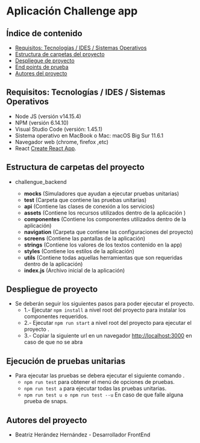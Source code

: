 # Aplicación Challenge app

## Índice de contenido

- [Requisitos: Tecnologías / IDES / Sistemas Operativos](#requisitos-tecnologías-ides-sistemas-operativos)
- [Estructura de carpetas del proyecto](#estructura-de-carpetas-del-proyecto)
- [Despliegue de proyecto](#despliegue-de-proyecto)
- [End points de prueba](#end-point-de-pruebas)
- [Autores del proyecto](#autores-del-proyecto)


## Requisitos: Tecnologías / IDES / Sistemas Operativos

- Node JS (versión v14.15.4)
- NPM (versión 6.14.10)
- Visual Studio Code (versión: 1.45.1)
- Sistema operativo en MacBook o Mac: macOS Big Sur 11.6.1
- Navegador web (chrome, firefox ,etc)
- React [Create React App](https://github.com/facebook/create-react-app).

## Estructura de carpetas del proyecto

- challengue_backend

    - **__mocks__** (Simuladores que ayudan a ejecutar pruebas unitarias)
    - **__test__** (Carpeta que contiene las pruebas unitarias)
    - **api** (Contiene las clases de conexión a los servicios)
    - **assets** (Contiene los recursos utilizados dentro de la aplicación )
    - **componentes** (Contiene los componentes utilizados dentro de la aplicación)
    - **navigation** (Carpeta que contiene las configuraciones del proyecto)
    - **screens** (Contiene las pantallas de la aplicación)
    - **strings** (Contiene los valores de los textos contenido en la app)
    - **styles** (Contiene los estilos de la aplicación)
    - **utils** (Contiene todas aquellas herramientas que son requeridas dentro de la aplicación)
    - **index.js** (Archivo inicial  de la aplicación)

## Despliegue de proyecto

- Se deberán seguir los siguientes pasos para poder ejecutar el proyecto.
  - 1.- Ejecutar `npm install`  a nivel root del proyecto para instalar los componentes requeridos.
  - 2.- Ejecutar `npm run start`  a nivel root del proyecto para ejecutar el proyecto .
  - 3.- Copiar la siguiente url en un navegador [http://localhost:3000](http://localhost:3000) en caso de que no se abra
  
## Ejecución de pruebas unitarias

- Para ejecutar las pruebas se debera ejecutar el siguiente comando .
  - `npm run test` para obtener el menú de opciones de pruebas.
  - `npm run test a` para ejecutar todas las pruebas unitarias.
  - `npm run test u o npm run test --u` En caso de que falle alguna prueba de snaps.

  
## Autores del proyecto

- Beatriz Herández Hernández - Desarrollador FrontEnd

